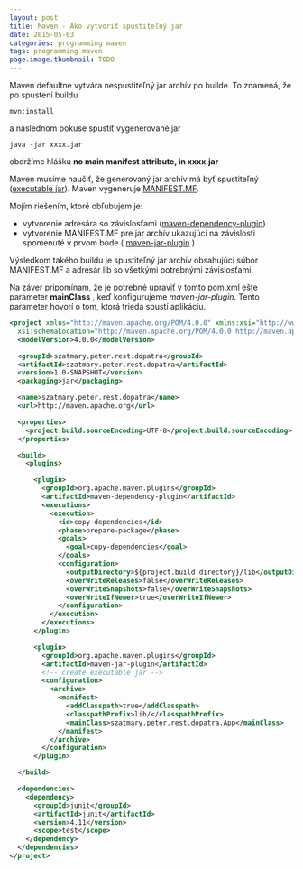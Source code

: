 ```yaml
---
layout: post
title: Maven - Ako vytvoriť spustiteľný jar
date: 2015-05-03
categories: programming maven
tags: programming maven
page.image.thumbnail: TODO
---
```


Maven defaultne vytvára nespustiteľný jar archív po builde. To znamená, že po spustení buildu


```
mvn:install
```

a následnom pokuse spustiť vygenerované jar

 
```java -jar xxxx.jar```

obdržíme hlášku **no main manifest attribute, in xxxx.jar**


Maven musíme naučiť, že generovaný jar archív má byť spustiteľný 
([executable jar](http://en.wikipedia.org/wiki/JAR_%28file_format%29#Executable_JAR_files)). 
Maven vygeneruje [MANIFEST.MF](https://docs.oracle.com/javase/tutorial/deployment/jar/manifestindex.html).

Mojím riešením, ktoré obľubujem je:

- vytvorenie adresára so závislosťami ([maven-dependency-plugin](https://maven.apache.org/plugins/maven-dependency-plugin/))
- vytvorenie MANIFEST.MF pre jar archív ukazujúci na závislosti spomenuté v prvom bode ( [maven-jar-plugin](https://maven.apache.org/plugins/maven-jar-plugin/) )


 
Výsledkom takého buildu je spustiteľný jar archív obsahujúci súbor MANIFEST.MF a adresár lib so všetkými potrebnými závislosťami.

Na záver pripomínam, že je potrebné upraviť v tomto pom.xml ešte parameter **mainClass** , keď konfigurujeme *maven-jar-plugin*. 
Tento parameter hovorí o tom, ktorá trieda spustí aplikáciu.
  
```xml
<project xmlns="http://maven.apache.org/POM/4.0.0" xmlns:xsi="http://www.w3.org/2001/XMLSchema-instance"
  xsi:schemaLocation="http://maven.apache.org/POM/4.0.0 http://maven.apache.org/xsd/maven-4.0.0.xsd">
  <modelVersion>4.0.0</modelVersion>

  <groupId>szatmary.peter.rest.dopatra</groupId>
  <artifactId>szatmary.peter.rest.dopatra</artifactId>
  <version>1.0-SNAPSHOT</version>
  <packaging>jar</packaging>

  <name>szatmary.peter.rest.dopatra</name>
  <url>http://maven.apache.org</url>

  <properties>
    <project.build.sourceEncoding>UTF-8</project.build.sourceEncoding>
  </properties>

  <build>
    <plugins>

      <plugin>
        <groupId>org.apache.maven.plugins</groupId>
        <artifactId>maven-dependency-plugin</artifactId>
        <executions>
          <execution>
            <id>copy-dependencies</id>
            <phase>prepare-package</phase>
            <goals>
              <goal>copy-dependencies</goal>
            </goals>
            <configuration>
              <outputDirectory>${project.build.directory}/lib</outputDirectory>
              <overWriteReleases>false</overWriteReleases>
              <overWriteSnapshots>false</overWriteSnapshots>
              <overWriteIfNewer>true</overWriteIfNewer>
            </configuration>
          </execution>
        </executions>
      </plugin>

      <plugin>
        <groupId>org.apache.maven.plugins</groupId>
        <artifactId>maven-jar-plugin</artifactId>
        <!-- create executable jar -->
        <configuration>
          <archive>
            <manifest>
              <addClasspath>true</addClasspath>
              <classpathPrefix>lib/</classpathPrefix>
              <mainClass>szatmary.peter.rest.dopatra.App</mainClass>
            </manifest>
          </archive>
        </configuration>
      </plugin>

  </build>

  <dependencies>
    <dependency>
      <groupId>junit</groupId>
      <artifactId>junit</artifactId>
      <version>4.11</version>
      <scope>test</scope>
    </dependency>
  </dependencies>
</project>
``` 